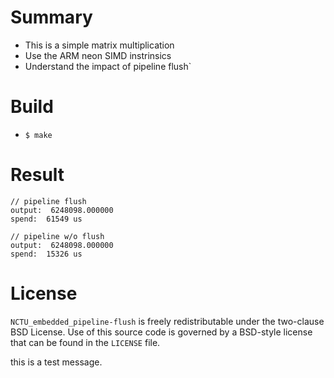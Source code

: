 # Summary

* This is a simple matrix multiplication
* Use the ARM neon SIMD instrinsics
* Understand the impact of pipeline flush`


# Build
* `$ make`

# Result
```
// pipeline flush
output:  6248098.000000
spend:  61549 us

// pipeline w/o flush
output:  6248098.000000
spend:  15326 us
```

# License
`NCTU_embedded_pipeline-flush` is freely redistributable under the two-clause BSD License.
Use of this source code is governed by a BSD-style license that can be found
in the `LICENSE` file.

this is a test message.
